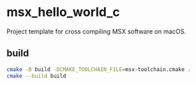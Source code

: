 # msx_hello_world_c

Project template for cross compiling MSX software on macOS.


## build

```sh
cmake -B build -DCMAKE_TOOLCHAIN_FILE=msx-toolchain.cmake .
cmake --build build
```
